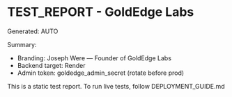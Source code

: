 # TEST_REPORT - GoldEdge Labs
Generated: AUTO

Summary:
- Branding: Joseph Were — Founder of GoldEdge Labs
- Backend target: Render
- Admin token: goldedge_admin_secret (rotate before prod)

This is a static test report. To run live tests, follow DEPLOYMENT_GUIDE.md
